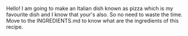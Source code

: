 Hello!
      I am going to make an Italian dish known as pizza which is my favourite dish
      and I know that your's also.
      So no need to waste the time. Move to the INGREDIENTS.md to know what are the ingredients of this recipe.
